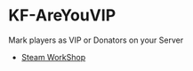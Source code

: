 # KF-AreYouVIP

Mark players as VIP or Donators on your Server

- [Steam WorkShop](https://steamcommunity.com/id/Vel-San/myworkshopfiles/)

